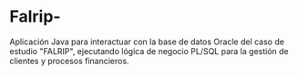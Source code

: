 # Falrip-
Aplicación Java para interactuar con la base de datos Oracle del caso de estudio "FALRIP", ejecutando lógica de negocio PL/SQL para la gestión de clientes y procesos financieros.
